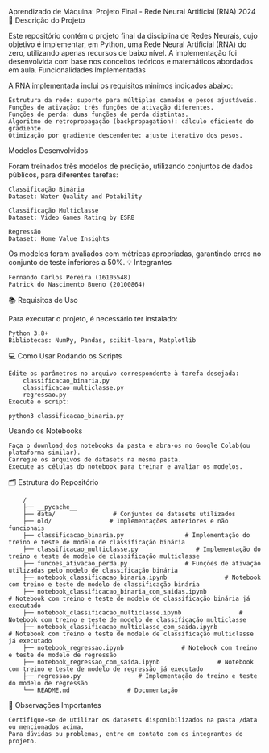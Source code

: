 Aprendizado de Máquina: Projeto Final - Rede Neural Artificial (RNA) 2024
📖 Descrição do Projeto

Este repositório contém o projeto final da disciplina de Redes Neurais, cujo objetivo é implementar, em Python, uma Rede Neural Artificial (RNA) do zero, utilizando apenas recursos de baixo nível. A implementação foi desenvolvida com base nos conceitos teóricos e matemáticos abordados em aula.
Funcionalidades Implementadas

A RNA implementada inclui os requisitos minimos indicados abaixo:

    Estrutura da rede: suporte para múltiplas camadas e pesos ajustáveis.
    Funções de ativação: três funções de ativação diferentes.
    Funções de perda: duas funções de perda distintas.
    Algoritmo de retropropagação (backpropagation): cálculo eficiente do gradiente.
    Otimização por gradiente descendente: ajuste iterativo dos pesos.

Modelos Desenvolvidos

Foram treinados três modelos de predição, utilizando conjuntos de dados públicos, para diferentes tarefas:

    Classificação Binária
    Dataset: Water Quality and Potability
    
    Classificação Multiclasse
    Dataset: Video Games Rating by ESRB
    
    Regressão
    Dataset: Home Value Insights

Os modelos foram avaliados com métricas apropriadas, garantindo erros no conjunto de teste inferiores a 50%.
💡 Integrantes

    Fernando Carlos Pereira (16105548)
    Patrick do Nascimento Bueno (20100864)

📚 Requisitos de Uso

Para executar o projeto, é necessário ter instalado:

    Python 3.8+
    Bibliotecas: NumPy, Pandas, scikit-learn, Matplotlib


💻 Como Usar
Rodando os Scripts

    Edite os parâmetros no arquivo correspondente à tarefa desejada:
        classificacao_binaria.py
        classificacao_multiclasse.py
        regressao.py
    Execute o script:

    python3 classificacao_binaria.py

Usando os Notebooks

    Faça o download dos notebooks da pasta e abra-os no Google Colab(ou plataforma similar).
    Carregue os arquivos de datasets na mesma pasta.
    Execute as células do notebook para treinar e avaliar os modelos.

🗂 Estrutura do Repositório

        /
        ├── __pycache__          
        ├── data/                # Conjuntos de datasets utilizados
        ├── old/                # Implementações anteriores e não funcionais
        ├── classificacao_binaria.py                 # Implementação do treino e teste de modelo de classificação binária        
        ├── classificacao_multiclasse.py                # Implementação do treino e teste de modelo de classificação multiclasse
        ├── funcoes_ativacao_perda.py                # Funções de ativação utilizadas pelo modelo de classificação binária
        ├── notebook_classificacao_binaria.ipynb                # Notebook com treino e teste de modelo de classificação binária   
        ├── notebook_classificacao_binaria_com_saidas.ipynb                # Notebook com treino e teste de modelo de classificação binária já executado
        ├── notebook_classificacao_multiclasse.ipynb                # Notebook com treino e teste de modelo de classificação multiclasse
        ├── notebook_classificacao_multiclasse_com_saida.ipynb                # Notebook com treino e teste de modelo de classificação multiclasse já executado
        ├── notebook_regressao.ipynb                # Notebook com treino e teste de modelo de regressão
        ├── notebook_regressao_com_saida.ipynb                # Notebook com treino e teste de modelo de regressão já executado
        ├── regressao.py                # Implementação do treino e teste do modelo de regressão 
        └── README.md                # Documentação


📝 Observações Importantes

    Certifique-se de utilizar os datasets disponibilizados na pasta /data ou mencionados acima.
    Para dúvidas ou problemas, entre em contato com os integrantes do projeto.
